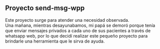 ## Proyecto send-msg-wpp

Este proyecto surge para atender una necesidad observada.\
Una mañana, mientras desayunabamos, mi papá se demoró porque tenía que enviar mensajes privados a cada uno de sus pacientes a través de whatsapp web, por lo que decidí realizar este pequeño proyecto para brindarle una herramienta que le sirva de ayuda.

